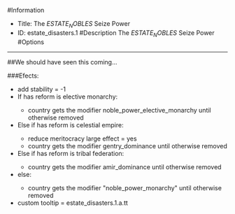 #Information
 - Title: The $ESTATE_NOBLES$ Seize Power
 - ID: estate_disasters.1
#Description
The $ESTATE_NOBLES$ Seize Power
#Options

___
##We should have seen this coming...

###Efects:<ul><li>add stability = -1</li><li>If has reform is elective monarchy:</li><ul><li>country gets the modifier noble_power_elective_monarchy until otherwise removed</li></ul><li>Else if has reform is celestial empire:</li><ul><li>reduce meritocracy large effect = yes</li><li>country gets the modifier gentry_dominance until otherwise removed</li></ul><li>Else if has reform is tribal federation:</li><ul><li>country gets the modifier amir_dominance until otherwise removed</li></ul><li>else:</li><ul><li>country gets the modifier "noble_power_monarchy" until otherwise removed</li></ul><li>custom tooltip = estate_disasters.1.a.tt</li></ul>

